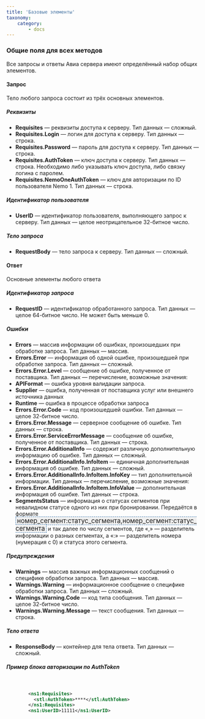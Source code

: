 ```yaml
---
title: 'Базовые элементы'
taxonomy:
    category:
        - docs
---
```


### Общие поля для всех методов

Все запросы и ответы Авиа сервера имеют определённый набор общих элементов.

#### Запрос

Тело любого запроса состоит из трёх основных элементов.

##### Реквизиты

* **Requisites** — реквизиты доступа к серверу. Тип данных — сложный.
* **Requisites.Login** — логин для доступа к серверу. Тип данных — строка.
* **Requisites.Password** — пароль для доступа к серверу. Тип данных — строка.
* **Requisites.AuthToken** — ключ доступа к серверу. Тип данных — строка. Необходимо либо указывать ключ доступа, либо связку логина с паролем.
* **Requisites.NemoOneAuthToken** — ключ для авторизации по ID пользователя Nemo 1. Тип данных — строка.


##### Идентификатор пользователя

* **UserID** — идентификатор пользователя, выполняющего запрос к серверу. Тип данных — целое неотрицательное 32-битное число.

##### Тело запроса

* **RequestBody** — тело запроса к серверу. Тип данных — сложный.

#### Ответ

Основные элементы любого ответа

##### Идентификатор запроса

* **RequestID** — идентификатор обработанного запроса. Тип данных — целое 64-битное число. Не может быть меньше 0.

##### Ошибки

* **Errors** — массив информации об ошибках, произошедших при обработке запроса. Тип данных — массив.
* **Errors.Error** — информация об одной ошибке, произошедшей при обработке запроса. Тип данных — сложный.
* **Errors.Error.Level** — сообщение об ошибке, полученное от поставщика. Тип данных — перечисление, возможные значения:
* **APIFormat** — ошибка уровня валидации запроса.
* **Supplier** — ошибка, полученная от поставщика услуг или внешнего источника данных
* **Runtime** — ошибка в процессе обработки запроса
* **Errors.Error.Code** — код произошедшей ошибки. Тип данных — целое 32-битное число.
* **Errors.Error.Message** — серверное сообщение об ошибке. Тип данных — строка.
* **Errors.Error.ServiceErrorMessage** — сообщение об ошибке, полученное от поставщика. Тип данных — строка.
* **Errors.Error.AdditionalInfo** — содержит различную дополнительную информацию об ошибке. Тип данных — сложный.
* **Errors.Error.AdditionalInfo.InfoItem** — единичная дополнительная информация об ошибке. Тип данных — сложный.
* **Errors.Error.AdditionalInfo.InfoItem.InfoKey** — тип дополнительной информации. Тип данных — перечисление, возможные значения:
* **Errors.Error.AdditionalInfo.InfoItem.InfoValue** — дополнительная информация об ошибке. Тип данных — строка.
* **SegmentsStatus** — информация о статусах сегментов при невалидном статусе одного из них при бронировании. Передаётся в формате <syntaxhighlight lang="text" enclose="none" style="font-size: 1.2em; padding: 0 3px; background: #F0F0F0; border: 1px dashed #2F6FAB;">номер_сегмент:статус_сегмента,номер_сегмент:статус_сегмента</syntaxhighlight> и так далее по числу сегментов, где «,» — разделитель информации о разных сегментах, а «:» — разделитель номера (нумерация с 0) и статуса этого сегмента.

##### Предупреждения

* **Warnings** — массив важных информационных сообщений о специфике обработки запроса. Тип данных — массив.
* **Warnings.Warning** — информационное сообщение о специфике обработки запроса. Тип данных — сложный.
* **Warnings.Warning.Code** — код типа сообщения. Тип данных — целое 32-битное число.
* **Warnings.Warning.Message** — текст сообщения. Тип данных — строка.

##### Тело ответа

* **ResponseBody** — контейнер для тела ответа. Тип данных — сложный.

##### Пример блока авторизации по AuthToken
​
```xml
        <ns1:Requisites>
          <stl:AuthToken>****</stl:AuthToken>
        </ns1:Requisites>
        <ns1:UserID>11111</ns1:UserID>


